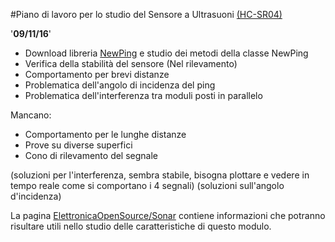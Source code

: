 #Piano di lavoro per lo studio del Sensore a Ultrasuoni [(HC-SR04)](http://www.micropik.com/PDF/HCSR04.pdf)

'**09/11/16**'
- Download libreria [NewPing](https://bitbucket.org/teckel12/arduino-new-ping/wiki/Home) e studio dei metodi della classe NewPing
- Verifica della stabilità del sensore (Nel rilevamento)
- Comportamento per brevi distanze
- Problematica dell'angolo di incidenza del ping
- Problematica dell'interferenza tra moduli posti in parallelo

Mancano:
- Comportamento per le lunghe distanze
- Prove su diverse superfici
- Cono di rilevamento del segnale

(soluzioni per l'interferenza, sembra stabile, bisogna plottare e vedere in tempo reale come si comportano i 4 segnali)
(soluzioni sull'angolo d'incidenza)

La pagina [ElettronicaOpenSource/Sonar](http://it.emcelettronica.com/realizzazione-di-un-rilevatore-sonar-con-arduino) contiene informazioni che potranno risultare utili nello studio delle caratteristiche di questo modulo.
